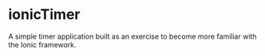 # ionicTimer
A simple timer application built as an exercise to become more familiar with the Ionic framework.

